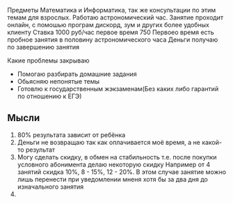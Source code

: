 Предметы Математика и Информатика, так же консультации по этим темам для взрослых.
Работаю астрономический час.
Занятие проходит онлайн, с помошью програм дискорд, зум и других более удобных клиенту
Ставка 1000 руб/час первое время 750
Первоео время есть пробное занятия в половину астрономического часа
Деньги получаю по завершению занятия

Какие проблемы закрываю
 * Помогаю разбирать домашние задания
 * Обьясняю непонятые темы
 * Готовлю к государственным жэкзаменам(Без каких либо гарантий по отношению к ЕГЭ)

## Мысли
1. 80% результата зависит от ребёнка
2. Деньги не возвращаю так как оплачивается моё время, а не какой-то результат
3. Могу сделать скидку, в обмен на стабильность т.е. после покупки условного абонимента делаю некоторую скидку
	Например от 4 занятий скидка 10%, 8 - 15%, 12 - 20%.
	В этом случае занятие можно лишь перенести при уведомлении мненя хотя бы за два дня до изначального занятия
4. 